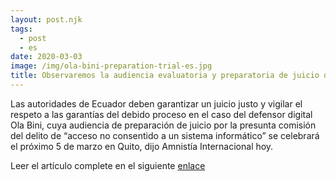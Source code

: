 ```yaml
---
layout: post.njk
tags:
  - post
  - es
date: 2020-03-03
image: /img/ola-bini-preparation-trial-es.jpg
title: Observaremos la audiencia evaluatoria y preparatoria de juicio del caso Ola Bini
---
```


Las autoridades de Ecuador deben garantizar un juicio justo y vigilar el respeto a las garantías del debido proceso en el caso del defensor digital Ola Bini, cuya audiencia de preparación de juicio por la presunta comisión del delito de “acceso no consentido a un sistema informático” se celebrará el próximo 5 de marzo en Quito, dijo Amnistía Internacional hoy.

Leer el artículo complete en el siguiente [enlace](https://www.amnesty.org/es/latest/news/2020/03/ecuador-authorities-must-monitor-trial-digital-defender-ola-bini/)